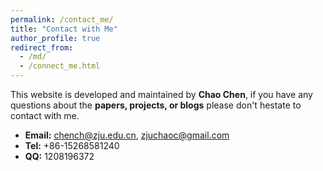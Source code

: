 ```yaml
---
permalink: /contact_me/
title: "Contact with Me"
author_profile: true
redirect_from: 
  - /md/
  - /connect_me.html
---
```



This website is developed and maintained by **Chao Chen**, if you have any questions about the __papers, projects, or blogs__ please don't hestate to contact with me.
* **Email:** chench@zju.edu.cn, zjuchaoc@gmail.com
* **Tel:** +86-15268581240
* **QQ:** 1208196372
